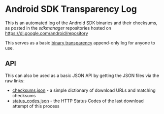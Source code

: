 
# Android SDK Transparency Log

This is an automated log of the Android SDK binaries and their
checksums, as posted in the _sdkmanager_ repositories hosted on
https://dl.google.com/android/repository

This serves as a basic
[binary transparency](https://wiki.mozilla.org/Security/Binary_Transparency)
append-only log for anyone to use.

## API

This can also be used as a basic JSON API by getting the JSON files via the raw links:

* [checksums.json](https://gitlab.com/fdroid/android-sdk-transparency-log/-/raw/master/checksums.json) - a simple dictionary of download URLs and matching checksums
* [status_codes.json](https://gitlab.com/fdroid/android-sdk-transparency-log/-/raw/master/status_codes.json) - the HTTP Status Codes of the last download attempt of this process
